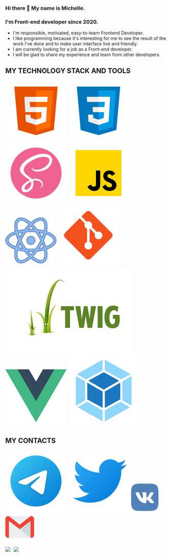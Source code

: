 ### Hi there 👋 My name is Michelle. 
### I'm Front-end developer since 2020.

* I'm responsible, motivated, easy-to-learn Frontend Developer.
* I like programming because it's interesting for me to see the result of the work I've done and to make user interface live and friendly.
* I am currently looking for a job as a Front-end developer.
* I will be glad to share my experience and learn from other developers.


## MY TECHNOLOGY STACK AND TOOLS
![HTML](/svg/html-5.svg)
![CSS](/svg/css3.svg)
![SASS](/svg/sass.svg)
![JS](/svg/JS.svg)
![React](/svg/react.svg)
![Git](/svg/git.svg)
![Twig](/svg/twig.jpg)
![Vue Js](/svg/vuejs.svg)
![Webpack](/svg/webpack.png)




## MY CONTACTS
[<img src="./svg/telegram.svg">](https://t.me/michelle_jdia)
[<img src="./svg/twitter.svg">](https://twitter.com/Michelle_Jdia)
[<img src="./svg/vk-1.svg" width="90px" height="90px">](https://vk.com/michelle.jdia)
[<img src="./svg/gmail.svg" width="90px" height="90px">](mailto:mj.sy.ru@gmail.com)

<div>
<a href="https://github-readme-stats.vercel.app/api?username=Michelle-Jdia&hide=contribs&show_icons=true&theme=dark">
  <img  align="left" height="130" style="margin-right: 10px" src="https://github-readme-stats.vercel.app/api?username=Michelle-Jdia&hide=contribs&show_icons=true&theme=dark" />
</a>
<a href="https://github-readme-stats.vercel.app/api/top-langs/?username=Michelle-Jdia&layout=compact&theme=dark">
  <img align="left" height="130" src="https://github-readme-stats.vercel.app/api/top-langs/?username=Michelle-Jdia&layout=compact&theme=dark" />
</a>
</div>

<!--![Redux](/svg/redux.svg)
![TS](/svg/TS.svg)

